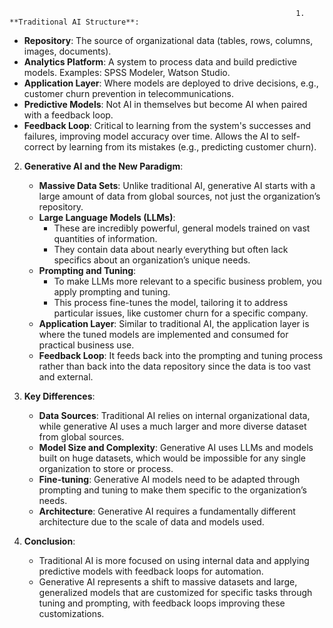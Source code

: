 																	1. **Traditional AI Structure**:
   - **Repository**: The source of organizational data (tables, rows, columns, images, documents).
   - **Analytics Platform**: A system to process data and build predictive models. Examples: SPSS Modeler, Watson Studio.
   - **Application Layer**: Where models are deployed to drive decisions, e.g., customer churn prevention in telecommunications.
   - **Predictive Models**: Not AI in themselves but become AI when paired with a feedback loop.
   - **Feedback Loop**: Critical to learning from the system's successes and failures, improving model accuracy over time. Allows the AI to self-correct by learning from its mistakes (e.g., predicting customer churn).

2. **Generative AI and the New Paradigm**:
   - **Massive Data Sets**: Unlike traditional AI, generative AI starts with a large amount of data from global sources, not just the organization’s repository.
   - **Large Language Models (LLMs)**: 
     - These are incredibly powerful, general models trained on vast quantities of information.
     - They contain data about nearly everything but often lack specifics about an organization’s unique needs.
   - **Prompting and Tuning**:
     - To make LLMs more relevant to a specific business problem, you apply prompting and tuning.
     - This process fine-tunes the model, tailoring it to address particular issues, like customer churn for a specific company.
   - **Application Layer**: Similar to traditional AI, the application layer is where the tuned models are implemented and consumed for practical business use.
   - **Feedback Loop**: It feeds back into the prompting and tuning process rather than back into the data repository since the data is too vast and external.

3. **Key Differences**:
   - **Data Sources**: Traditional AI relies on internal organizational data, while generative AI uses a much larger and more diverse dataset from global sources.
   - **Model Size and Complexity**: Generative AI uses LLMs and models built on huge datasets, which would be impossible for any single organization to store or process.
   - **Fine-tuning**: Generative AI models need to be adapted through prompting and tuning to make them specific to the organization’s needs.
   - **Architecture**: Generative AI requires a fundamentally different architecture due to the scale of data and models used.

4. **Conclusion**:
   - Traditional AI is more focused on using internal data and applying predictive models with feedback loops for automation.
   - Generative AI represents a shift to massive datasets and large, generalized models that are customized for specific tasks through tuning and prompting, with feedback loops improving these customizations.
